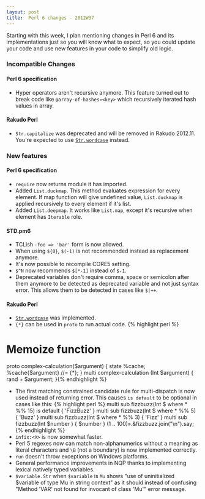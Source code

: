 ```yaml
---
layout: post
title:  Perl 6 changes - 2012W37
---
```

Starting with this week, I plan mentioning changes in Perl 6
and its implementations just so you will know what to expect, so you
could update your code and use new features in your code to simplify
old logic.

### Incompatible Changes
#### Perl 6 specification
* Hyper operators aren't recursive anymore. This feature turned out to
  break code like `@array-of-hashes»<key>` which recursively iterated
  hash values in array.

#### Rakudo Perl
* `Str.capitalize` was deprecated and will be removed in Rakudo 2012.11.
  You're expected to use [`Str.wordcase`][wordcase] instead.

### New features
#### Perl 6 specification
* `require` now returns module it has imported.
* Added `List.duckmap`. This method evaluates expression for every
  element. If map function will give undefined value, `List.duckmap`
  is applied recursively to every element if it's list.
* Added `List.deepmap`. It works like `List.map`, except it's
  recursive when element has `Iterable` role.

#### STD.pm6
* TCLish `-foo => 'bar'` form is now allowed.
* When using `${0}`, `$(-1)` is not recommended instead as replacement
  anymore.
* It's now possible to recompile CORE5 setting.
* `$^N` now recommends `$[*-1]` instead of `$-1`.
* Deprecated variables don't require comma, space or semicolon after
  them anymore to be detected as deprecated variable and not just
  syntax error. This allows them to be detected in cases like `$|++`.

#### Rakudo Perl
* [`Str.wordcase`][wordcase] was implemented.
* `{*}` can be used in `proto` to run actual code. {% highlight perl %}
# Memoize function
proto complex-calculation($argument) {
    state %cache;
    %cache{$argument} //= {*};
}
multi complex-calculation (Int $argument) {
    rand + $argument;
}{% endhighlight %}
* The first matching constrained candidate rule for multi-dispatch is
  now used instead of returning error. This causes `is default` to be
  optional in cases like this: {% highlight perl %}
multi sub fizzbuzz(Int $ where * %% 15) is default { 'FizzBuzz' }
multi sub fizzbuzz(Int $ where * %%  5)            { 'Buzz' }
multi sub fizzbuzz(Int $ where * %%  3)            { 'Fizz' }
multi sub fizzbuzz(Int $number        )            { $number }
(1 .. 100)».&fizzbuzz.join("\n").say;{% endhighlight %}
* `infix:<X>` is now somewhat faster.
* Perl 5 regexes now can match non-alphanumerics without a meaning as
  literal characters and `\B` (not a boundary) is now implemented
  correctly.
* `run` doesn't throw exceptions on Windows platforms.
* General performance improvements in NQP thanks to implementing
  lexical natively typed variables.
* `$variable.Str` when `$variable` is `Mu` shows "use of uninitialized
  $variable of type Mu in string context" as it should instead of
  confusing "Method 'VAR' not found for invocant of class 'Mu'" error
  message.

[wordcase]: http://doc.perl6.org/type/Str#wordcase "Perl 6: The documentation for Str.wordcase"
